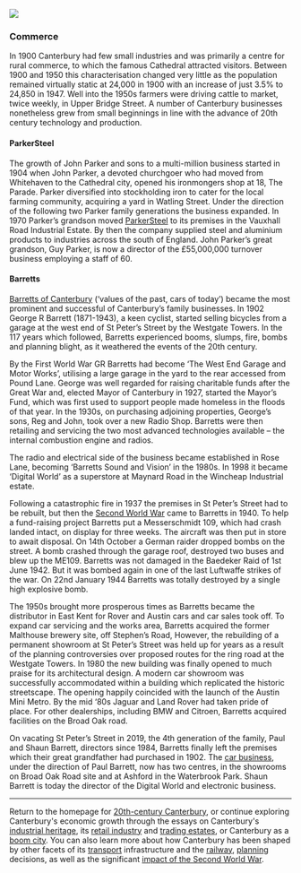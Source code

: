 <a href="https://dev.visual-essays.app"><img src="https://dev-visual-essays.netlify.app/images/ve-button.png"></a>
<param ve-config title="20th-Century Canterbury: Commerce" author="Richard Maltby" layout="vtl" banner="https://stor.artstor.org/stor/c35dcc83-8c83-4e82-8a7e-0d012287b919">

<param ve-entity eid="Q29303" aliases="Canterbury">
<param ve-entity eid="Q29265" aliases="Cathedral">
<param ve-entity eid="Q1434239" aliases="Watling Street">
<param ve-entity eid="Q104815065" aliases="Westgate Towers">
<param ve-entity eid="Q361" aliases="First World War">
<param ve-entity eid="Q20089350" aliases="Mayor of Canterbury">
<param ve-entity eid="Q155639" aliases="Messerschmidt 109">
<param ve-entity eid="Q669528" aliases="Baedeker Raid">
<param ve-entity eid="Q26535561" aliases="Upper Bridge Street">
<param ve-entity eid="Q1012481" aliases="Whitehaven">
<param ve-entity eid="Q8023755" aliases="Wincheap">

### Commerce

In 1900 Canterbury had few small industries and was primarily a centre for rural commerce, to which the famous Cathedral attracted visitors. Between 1900 and 1950 this characterisation changed very little as the population remained virtually static at 24,000 in 1900 with an increase of just 3.5% to 24,850 in 1947. Well into the 1950s farmers were driving cattle to market, twice weekly, in Upper Bridge Street. A number of Canterbury businesses nonetheless grew from small beginnings in line with the advance of 20th century technology and production.
<param ve-image url="https://stor.artstor.org/stor/5129a00d-b3c8-46f1-b40c-fe241d7d0479" label="Cattle market at Canterbury around 1900" attribution="">
<param ve-map center="Q26535561" zoom="15">

#### ParkerSteel

The growth of John Parker and sons to a multi-million business started in 1904 when John Parker, a devoted churchgoer who had moved from Whitehaven to the Cathedral city, opened his ironmongers shop at 18, The Parade. Parker diversified into stockholding iron to cater for the local farming community, acquiring a yard in Watling Street. Under the direction of the following two Parker family generations the business expanded. In 1970 Parker’s grandson moved [ParkerSteel](https://www.parkersteel.co.uk) to its premises in the Vauxhall Road Industrial Estate. By then the company supplied steel and aluminium products to industries across the south of England. John Parker’s great grandson, Guy Parker, is now a director of the £55,000,000 turnover business employing a staff of 60.
<param ve-map center="Q26551400" zoom="15">
<param ve-map center="Q1434239" zoom="15">

#### Barretts

[Barretts of Canterbury](https://www.barrettskent.co.uk) (‘values of the past, cars of today’) became the most prominent and successful of Canterbury’s family businesses. In 1902 George R Barrett (1871-1943), a keen cyclist, started selling bicycles from a garage at the west end of St Peter’s Street by the Westgate Towers. In the 117 years which followed, Barretts experienced booms, slumps, fire, bombs and planning blight, as it weathered the events of the 20th century.
<param ve-map center="Q104815065" zoom="15">

By the First World War GR Barretts had become ‘The West End Garage and Motor Works’, utilising a large garage in the yard to the rear accessed from Pound Lane. George was well regarded for raising charitable funds after the Great War and, elected Mayor of Canterbury in 1927, started the Mayor’s Fund, which was first used to support people made homeless in the floods of that year. In the 1930s, on purchasing adjoining properties, George’s sons, Reg and John, took over a new Radio Shop. Barretts were then retailing and servicing the two most advanced technologies available – the internal combustion engine and radios.
<param ve-map center="Q26551393" zoom="15">

The radio and electrical side of the business became established in Rose Lane, becoming ‘Barretts Sound and Vision’ in the 1980s. In 1998 it became ‘Digital World’ as a superstore at Maynard Road in the Wincheap Industrial estate.
<param ve-image url="https://stor.artstor.org/stor/5dd13fa2-03ce-46d5-bd42-34901758643d" label="Wincheap Industrial Estate" attribution="Edward Crowther, by permission">
<param ve-map center="Q8023755" zoom="15">

Following a catastrophic fire in 1937 the premises in St Peter’s Street had to be rebuilt, but then the [Second World War](/canterbury/20c-canterbury-ww2) came to Barretts in 1940. To help a fund-raising project Barretts put a Messerschmidt 109, which had crash landed intact, on display for three weeks. The aircraft was then put in store to await disposal. On 14th October a German raider dropped bombs on the street. A bomb crashed through the garage roof, destroyed two buses and blew up the ME109. Barretts was not damaged in the Baedeker Raid of 1st June 1942. But it was bombed again in one of the last Luftwaffe strikes of the war. On 22nd January 1944 Barretts was totally destroyed by a single high explosive bomb.
<param ve-image url="https://upload.wikimedia.org/wikipedia/commons/3/3a/Bundesarchiv_Bild_101I-662-6659-37%2C_Flugzeug_Messerschmitt_Me_109.jpg" label="Messerschmidt 109" attribution="Bundesarchiv, Bild 101I-662-6659-37 / Hebenstreit / CC-BY-SA 3.0">

The 1950s brought more prosperous times as Barretts became the distributor in East Kent for Rover and Austin cars and car sales took off. To expand car servicing and the works area, Barretts acquired the former Malthouse brewery site, off Stephen’s Road, However, the rebuilding of a permanent showroom at St Peter’s Street was held up for years as a result of the planning controversies over proposed routes for the ring road at the Westgate Towers. In 1980 the new building was finally opened to much praise for its architectural design. A modern car showroom was successfully accommodated within a building which replicated the historic streetscape. The opening happily coincided with the launch of the Austin Mini Metro. By the mid ‘80s Jaguar and Land Rover had taken pride of place. For other dealerships, including BMW and Citroen, Barretts acquired facilities on the Broad Oak road.
<param ve-image url="https://stor.artstor.org/stor/5f170802-922a-4ff3-9636-011d3bc59c7e" label="Former Barretts showroom on St Peter's Street" attribution="Michelle Crowther, by permission">
<param ve-map center="51.29202871207598, 1.089396796387833" zoom="15">

On vacating St Peter’s Street in 2019, the 4th generation of the family, Paul and Shaun Barrett, directors since 1984, Barretts finally left the premises which their great grandfather had purchased in 1902. The [car business](https://www.barrettskent.co.uk/about-us/history/), under the direction of Paul Barrett, now has two centres, in the showrooms on Broad Oak Road site and at Ashford in the Waterbrook Park. Shaun Barrett is today the director of the Digital World and electronic business.
<param ve-image url="https://stor.artstor.org/stor/62c0d182-6f60-4916-a824-c82f77e63c3a" label="Former Barretts showroom, now being renovated" attribution="Michelle Crowther, by permission">
<param ve-image url="https://stor.artstor.org/stor/8acd68ee-34f3-4208-8d83-69407ebfe847" label="Site of former Barretts forecourt" attribution="Michelle Crowther, by permission">
<param ve-map center="51.29202871207598, 1.089396796387833" zoom="15">

***

Return to the homepage for [20th-century Canterbury](/canterbury/20c-canterbury-home), or continue exploring Canterbury's economic growth through the essays on Canterbury's [industrial heritage](/Canterbury/20c-Canterbury-industrial), its [retail industry](/Canterbury/20c-Canterbury-retail-store) and [trading estates](/Canterbury/20c-Canterbury-trading-estates), or Canterbury as a [boom city](/Canterbury/20c-Canterbury-boom-city). You can also learn more about how Canterbury has been shaped by other facets of its [transport](/Canterbury/20c-Canterbury-transport) infrastructure and the [railway](Canterbury/20c-Canterbury-railway), [planning](/Canterbury/20c-Canterbury-planning) decisions, as well as the significant [impact of the Second World War](/Canterbury/20c-Canterbury-ww2).
<param ve-image url="https://upload.wikimedia.org/wikipedia/commons/thumb/0/02/Canterbury_Cathedral_-_Portal_Nave_Cross-spire.jpeg/1557px-Canterbury_Cathedral_-_Portal_Nave_Cross-spire.jpeg" label="Canterbury Cathedral" attribution="Hans Musil, CC BY-SA 4.0"> 
